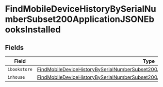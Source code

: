 # FindMobileDeviceHistoryBySerialNumberSubset200ApplicationJSONEbooksInstalled


## Fields

| Field                                                                                                                                                                                                         | Type                                                                                                                                                                                                          | Required                                                                                                                                                                                                      | Description                                                                                                                                                                                                   |
| ------------------------------------------------------------------------------------------------------------------------------------------------------------------------------------------------------------- | ------------------------------------------------------------------------------------------------------------------------------------------------------------------------------------------------------------- | ------------------------------------------------------------------------------------------------------------------------------------------------------------------------------------------------------------- | ------------------------------------------------------------------------------------------------------------------------------------------------------------------------------------------------------------- |
| `ibookstore`                                                                                                                                                                                                  | [FindMobileDeviceHistoryBySerialNumberSubset200ApplicationJSONEbooksInstalledIbookstore](../../models/operations/findmobiledevicehistorybyserialnumbersubset200applicationjsonebooksinstalledibookstore.md)[] | :heavy_minus_sign:                                                                                                                                                                                            | N/A                                                                                                                                                                                                           |
| `inhouse`                                                                                                                                                                                                     | [FindMobileDeviceHistoryBySerialNumberSubset200ApplicationJSONEbooksInstalledInhouse](../../models/operations/findmobiledevicehistorybyserialnumbersubset200applicationjsonebooksinstalledinhouse.md)[]       | :heavy_minus_sign:                                                                                                                                                                                            | N/A                                                                                                                                                                                                           |